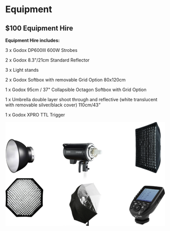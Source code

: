 # Equipment

## $100 Equipment Hire


**Equipment Hire includes:**

3 x Godox DP600III 600W Strobes

2 x Godox 8.3"/21cm Standard Reflector

3 x Light stands

2 x Godox Softbox with removable Grid Option 80x120cm

1 x Godox 95cm / 37" Collapsible Octagon Softbox with Grid Option

1 x Umbrella double layer shoot through and reflective (white translucent
with removable silver/black cover) 110cm/43”

1 x Godox XPRO TTL Trigger

![image alt text](/content/studio/equipment.png)
